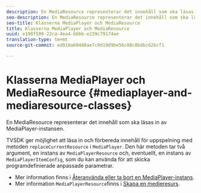 ```yaml
---
description: En MediaResource representerar det innehåll som ska läsas in av MediaPlayer-instansen.
seo-description: En MediaResource representerar det innehåll som ska läsas in av MediaPlayer-instansen.
seo-title: Klasserna MediaPlayer och MediaResource
title: Klasserna MediaPlayer och MediaResource
uuid: e198f599-22ca-4ea4-bbbb-e239c79174ae
translation-type: tm+mt
source-git-commit: ed910a60440ae7c0d19d9be56c80c8bdbc62bcf1

---
```



# Klasserna MediaPlayer och MediaResource {#mediaplayer-and-mediaresource-classes}

En MediaResource representerar det innehåll som ska läsas in av MediaPlayer-instansen.

<!--<a id="section_431AB7221E0249BF949EC72EEB9B428A"></a>-->

TVSDK ger möjlighet att läsa in och förbereda innehåll för uppspelning med metoden `replaceCurrentResource` i `MediaPlayer`. Den här metoden tar två argument, en instans av `MediaPlayerResource` och, eventuellt, en instans av `MediaPlayerItemConfig`, som du kan använda för att skicka programdefinierade anpassade parametrar.

* Mer information finns i [Återanvända eller ta bort en MediaPlayer-instans](../../../../tvsdk-3x-android-prog/android-3x-content-playback-options-android2/mediaplayerobjects-working-with/android-3x-mediaplayer-reuse-or-remove.md).
* Mer information `MediaPlayerResource`finns i [Skapa en medieresurs](../../../../tvsdk-3x-android-prog/android-3x-content-playback-options-android2/mediaplayer-initialize-for-video/android-3x-media-resource-create.md).
